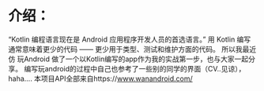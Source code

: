 介绍：
=====
“Kotlin 编程语言现在是 Android 应用程序开发人员的首选语言。”
用 Kotlin 编写通常意味着更少的代码 —— 更少用于类型、测试和维护方面的代码。
所以我最近仿 玩Android 做了一个以Kotlin编写的app作为我的实战第一步，也与大家一起分享。
编写玩android的过程中自己也参考了一些别的同学的界面（CV..见谅），haha....
本项目API全部来自https://www.wanandroid.com/  
